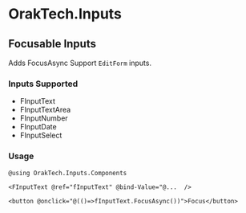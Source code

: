 # OrakTech.Inputs
## Focusable Inputs
Adds FocusAsync Support `EditForm` inputs.

### Inputs Supported

 - FInputText 
 - FInputTextArea 
 - FInputNumber<TValue> 
 - FInputDate<TValue> 
 - FInputSelect<TValue> 


### Usage


```
@using OrakTech.Inputs.Components

<FInputText @ref="fInputText" @bind-Value="@...  />

<button @onclick="@(()=>fInputText.FocusAsync())">Focus</button>
```